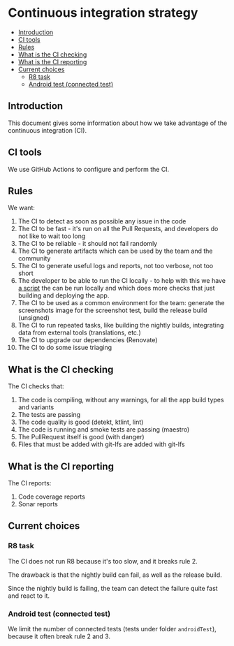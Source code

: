 # Continuous integration strategy

<!--- TOC -->

* [Introduction](#introduction)
* [CI tools](#ci-tools)
* [Rules](#rules)
* [What is the CI checking](#what-is-the-ci-checking)
* [What is the CI reporting](#what-is-the-ci-reporting)
* [Current choices](#current-choices)
  * [R8 task](#r8-task)
  * [Android test (connected test)](#android-test-connected-test)

<!--- END -->

## Introduction

This document gives some information about how we take advantage of the continuous integration (CI).

## CI tools

We use GitHub Actions to configure and perform the CI.

## Rules

We want:

1. The CI to detect as soon as possible any issue in the code
2. The CI to be fast - it's run on all the Pull Requests, and developers do not like to wait too long
3. The CI to be reliable - it should not fail randomly
4. The CI to generate artifacts which can be used by the team and the community
5. The CI to generate useful logs and reports, not too verbose, not too short
6. The developer to be able to run the CI locally - to help with this we have [a script](../tools/check/check_code_quality.sh) the can be run locally and which does more checks that just building and deploying the app.
7. The CI to be used as a common environment for the team: generate the screenshots image for the screenshot test, build the release build (unsigned)
8. The CI to run repeated tasks, like building the nightly builds, integrating data from external tools (translations, etc.)
9. The CI to upgrade our dependencies (Renovate)
10. The CI to do some issue triaging

## What is the CI checking

The CI checks that:

1. The code is compiling, without any warnings, for all the app build types and variants
2. The tests are passing
3. The code quality is good (detekt, ktlint, lint)
4. The code is running and smoke tests are passing (maestro)
5. The PullRequest itself is good (with danger)
6. Files that must be added with git-lfs are added with git-lfs

## What is the CI reporting

The CI reports:

1. Code coverage reports
2. Sonar reports

## Current choices

### R8 task

The CI does not run R8 because it's too slow, and it breaks rule 2.

The drawback is that the nightly build can fail, as well as the release build.

Since the nightly build is failing, the team can detect the failure quite fast and react to it.

### Android test (connected test)

We limit the number of connected tests (tests under folder `androidTest`), because it often break rule 2 and 3.
